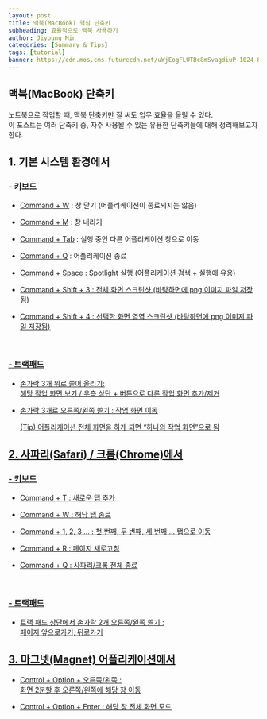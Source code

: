 ```yaml
---
layout: post
title: 맥북(MacBook) 핵심 단축키
subheading: 효율적으로 맥북 사용하기
author: Jiyoung Min
categories: [Summary & Tips]
tags: [tutorial]
banner: https://cdn.mos.cms.futurecdn.net/uWjEogFLUTBc8mSvagdiuP-1024-80.jpg.webp
---
```


## 맥북(MacBook) 단축키

노트북으로 작업할 때, 맥북 단축키만 잘 써도 업무 효율을 올릴 수 있다.  
이 포스트는 여러 단축키 중, 자주 사용될 수 있는 유용한 단축키들에 대해 정리해보고자 한다.


## 1. 기본 시스템 환경에서

### - 키보드

*  <u>Command + W</u> : 창 닫기 (어플리케이션이 종료되지는 않음)
  
*  <u>Command + M</u> : 창 내리기
  
*  <u>Command + Tab</u> : 실행 중인 다른 어플리케이션 창으로 이동
  
*  <u>Command + Q</u> : 어플리케이션 종료

*  <u>Command + Space</u> : Spotlight 실행 (어플리케이션 검색 + 실행에 유용)

*  <u>Command + Shift + 3 : 전체 화면 스크린샷 (바탕하면에 png 이미지 파일 저장됨)

*  <u>Command + Shift + 4 : 선택한 화면 영역 스크린샷 (바탕하면에 png 이미지 파일 저장됨)
<br/>

### - 트랙패드
* <u>손가락 3개 위로 쓸어 올리기</u>:   
  해당 작업 화면 보기 / 우측 상단 + 버튼으로 다른 작업 화면 추가/제거

* <u>손가락 3개로 오른쪽/왼쪽 쓸기</u> : 작업 화면 이동

    (Tip) 어플리케이션 전체 화면을 하게 되면 “하나의 작업 화면”으로 됨


## 2. 사파리(Safari) / 크롬(Chrome)에서

### - 키보드

* <u>Command + T</u> : 새로운 탭 추가
  
* <u>Command + W</u> : 해당 탭 종료

* <u>Command + 1, 2, 3 …</u> : 첫 번째, 두 번째, 세 번째 … 탭으로 이동

* <u>Command + R : 페이지 새로고침

* <u>Command + Q</u> : 사파리/크롬 전체 종료
<br/>

### - 트랙패드

* <u>트랙 패드 상단에서 손가락 2개 오른쪽/왼쪽 쓸기</u> :   
  페이지 앞으로가기, 뒤로가기


## 3. 마그넷(Magnet) 어플리케이션에서

* <u>Control + Option + 오른쪽/왼쪽</u> :  
  화면 2분할 후 오른쪽/왼쪽에 해당 창 이동

* <u>Control + Option + Enter</u> : 해당 창 전체 화면 모드